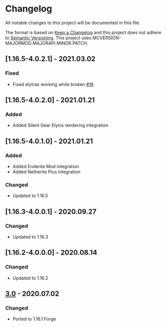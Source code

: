 # Changelog
All notable changes to this project will be documented in this file.

The format is based on [Keep a Changelog](http://keepachangelog.com/en/1.0.0/) and this project does not adhere to [Semantic Versioning](http://semver.org/spec/v2.0.0.html).
This project uses MCVERSION-MAJORMOD.MAJORAPI.MINOR.PATCH.

## [1.16.5-4.0.2.1] - 2021.03.02
### Fixed
- Fixed elytras working while broken [#16](https://github.com/TheIllusiveC4/CuriousElytra/issues/16)

## [1.16.5-4.0.2.0] - 2021.01.21
### Added
- Added Silent Gear Elytra rendering integration

## [1.16.5-4.0.1.0] - 2021.01.21
### Added
- Added Enderite Mod integration
- Added Netherite Plus integration
### Changed
- Updated to 1.16.5

## [1.16.3-4.0.0.1] - 2020.09.27
### Changed
- Updated to 1.16.3

## [1.16.2-4.0.0.0] - 2020.08.14
### Changed
- Updated to 1.16.2

## [3.0](https://github.com/TheIllusiveC4/CuriousElytra/compare/1.15.x...master) - 2020.07.02
### Changed
- Ported to 1.16.1 Forge